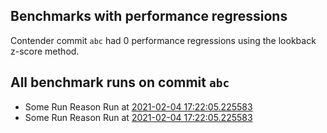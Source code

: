 ## Benchmarks with performance regressions

Contender commit `abc` had 0 performance regressions using the lookback z-score method.

## All benchmark runs on commit `abc`

- Some Run Reason Run at [2021-02-04 17:22:05.225583](http://localhost/runs/some_contender)
- Some Run Reason Run at [2021-02-04 17:22:05.225583](http://localhost/runs/some_contender)
